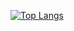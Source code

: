 
[![Top Langs](https://github-readme-stats.vercel.app/api/top-langs/?username=kemboi-73)](https://github.com/kemboi-73/github-readme-stats)
